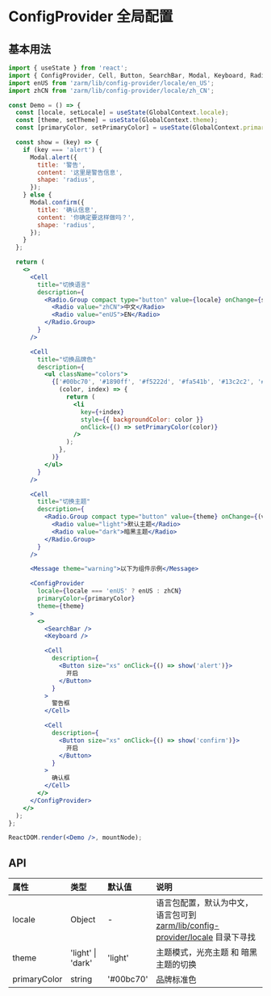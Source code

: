 # ConfigProvider 全局配置

## 基本用法

```jsx
import { useState } from 'react';
import { ConfigProvider, Cell, Button, SearchBar, Modal, Keyboard, Radio, Message } from 'zarm';
import enUS from 'zarm/lib/config-provider/locale/en_US';
import zhCN from 'zarm/lib/config-provider/locale/zh_CN';

const Demo = () => {
  const [locale, setLocale] = useState(GlobalContext.locale);
  const [theme, setTheme] = useState(GlobalContext.theme);
  const [primaryColor, setPrimaryColor] = useState(GlobalContext.primaryColor);

  const show = (key) => {
    if (key === 'alert') {
      Modal.alert({
        title: '警告',
        content: '这里是警告信息',
        shape: 'radius',
      });
    } else {
      Modal.confirm({
        title: '确认信息',
        content: '你确定要这样做吗？',
        shape: 'radius',
      });
    }
  };

  return (
    <>
      <Cell
        title="切换语言"
        description={
          <Radio.Group compact type="button" value={locale} onChange={setLocale}>
            <Radio value="zhCN">中文</Radio>
            <Radio value="enUS">EN</Radio>
          </Radio.Group>
        }
      />

      <Cell
        title="切换品牌色"
        description={
          <ul className="colors">
            {['#00bc70', '#1890ff', '#f5222d', '#fa541b', '#13c2c2', '#2f54ec', '#712fd1'].map(
              (color, index) => {
                return (
                  <li
                    key={+index}
                    style={{ backgroundColor: color }}
                    onClick={() => setPrimaryColor(color)}
                  />
                );
              },
            )}
          </ul>
        }
      />

      <Cell
        title="切换主题"
        description={
          <Radio.Group compact type="button" value={theme} onChange={(value) => setTheme(value)}>
            <Radio value="light">默认主题</Radio>
            <Radio value="dark">暗黑主题</Radio>
          </Radio.Group>
        }
      />

      <Message theme="warning">以下为组件示例</Message>

      <ConfigProvider
        locale={locale === 'enUS' ? enUS : zhCN}
        primaryColor={primaryColor}
        theme={theme}
      >
        <>
          <SearchBar />
          <Keyboard />

          <Cell
            description={
              <Button size="xs" onClick={() => show('alert')}>
                开启
              </Button>
            }
          >
            警告框
          </Cell>

          <Cell
            description={
              <Button size="xs" onClick={() => show('confirm')}>
                开启
              </Button>
            }
          >
            确认框
          </Cell>
        </>
      </ConfigProvider>
    </>
  );
};

ReactDOM.render(<Demo />, mountNode);
```

## API

| 属性         | 类型              | 默认值    | 说明                                                                                                                                |
| :----------- | :---------------- | :-------- | :---------------------------------------------------------------------------------------------------------------------------------- |
| locale       | Object            | -         | 语言包配置，默认为中文，语言包可到 [zarm/lib/config-provider/locale](https://unpkg.com/zarm/lib/config-provider/locale/) 目录下寻找 |
| theme        | 'light' \| 'dark' | 'light'   | 主题模式，光亮主题 和 暗黑主题的切换                                                                                                |
| primaryColor | string            | '#00bc70' | 品牌标准色                                                                                                                          |
